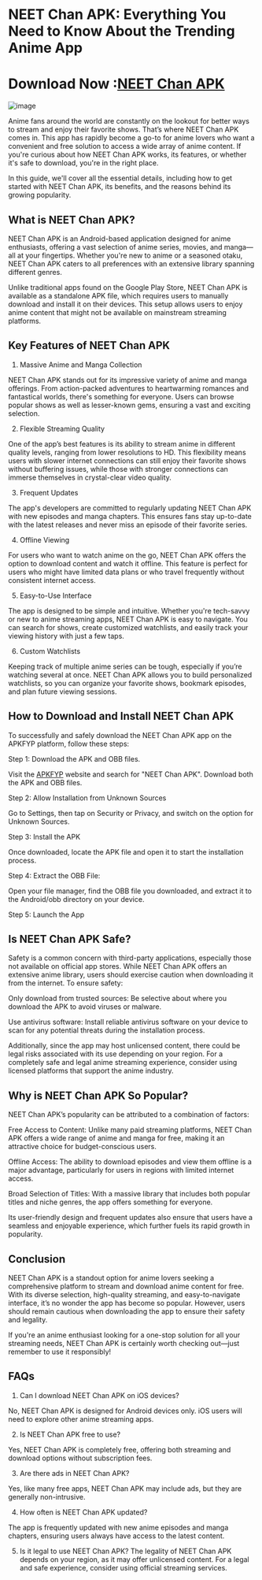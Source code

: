 # NEET Chan APK: Everything You Need to Know About the Trending Anime App

# Download Now :[NEET Chan APK](https://apkfyp.com/neet-chan.html)

![image](https://github.com/user-attachments/assets/06cc7627-a0e5-4c52-905e-089747b3a91f)

Anime fans around the world are constantly on the lookout for better ways to stream and enjoy their favorite shows. That’s where NEET Chan APK comes in. This app has rapidly become a go-to for anime lovers who want a convenient and free solution to access a wide array of anime content. If you're curious about how NEET Chan APK works, its features, or whether it's safe to download, you're in the right place.

In this guide, we'll cover all the essential details, including how to get started with NEET Chan APK, its benefits, and the reasons behind its growing popularity.

## What is NEET Chan APK?

NEET Chan APK is an Android-based application designed for anime enthusiasts, offering a vast selection of anime series, movies, and manga—all at your fingertips. Whether you're new to anime or a seasoned otaku, NEET Chan APK caters to all preferences with an extensive library spanning different genres.

Unlike traditional apps found on the Google Play Store, NEET Chan APK is available as a standalone APK file, which requires users to manually download and install it on their devices. This setup allows users to enjoy anime content that might not be available on mainstream streaming platforms.

## Key Features of NEET Chan APK

1. Massive Anime and Manga Collection

NEET Chan APK stands out for its impressive variety of anime and manga offerings. From action-packed adventures to heartwarming romances and fantastical worlds, there's something for everyone. Users can browse popular shows as well as lesser-known gems, ensuring a vast and exciting selection.

2. Flexible Streaming Quality

One of the app’s best features is its ability to stream anime in different quality levels, ranging from lower resolutions to HD. This flexibility means users with slower internet connections can still enjoy their favorite shows without buffering issues, while those with stronger connections can immerse themselves in crystal-clear video quality.

3. Frequent Updates

The app's developers are committed to regularly updating NEET Chan APK with new episodes and manga chapters. This ensures fans stay up-to-date with the latest releases and never miss an episode of their favorite series.

4. Offline Viewing

For users who want to watch anime on the go, NEET Chan APK offers the option to download content and watch it offline. This feature is perfect for users who might have limited data plans or who travel frequently without consistent internet access.

5. Easy-to-Use Interface

The app is designed to be simple and intuitive. Whether you're tech-savvy or new to anime streaming apps, NEET Chan APK is easy to navigate. You can search for shows, create customized watchlists, and easily track your viewing history with just a few taps.

6. Custom Watchlists

Keeping track of multiple anime series can be tough, especially if you’re watching several at once. NEET Chan APK allows you to build personalized watchlists, so you can organize your favorite shows, bookmark episodes, and plan future viewing sessions.

## How to Download and Install NEET Chan APK

To successfully and safely download the NEET Chan APK app on the APKFYP platform, follow these steps:

Step 1: Download the APK and OBB files.

Visit the [APKFYP](https://apkfyp.com/) website and search for "NEET Chan APK". Download both the APK and OBB files.

Step 2: Allow Installation from Unknown Sources 

Go to Settings, then tap on Security or Privacy, and switch on the option for Unknown Sources.

Step 3: Install the APK

Once downloaded, locate the APK file and open it to start the installation process.

Step 4: Extract the OBB File: 

Open your file manager, find the OBB file you downloaded, and extract it to the Android/obb directory on your device.

Step 5: Launch the App

## Is NEET Chan APK Safe?

Safety is a common concern with third-party applications, especially those not available on official app stores. While NEET Chan APK offers an extensive anime library, users should exercise caution when downloading it from the internet. To ensure safety:

Only download from trusted sources: Be selective about where you download the APK to avoid viruses or malware.

Use antivirus software: Install reliable antivirus software on your device to scan for any potential threats during the installation process.

Additionally, since the app may host unlicensed content, there could be legal risks associated with its use depending on your region. For a completely safe and legal anime streaming experience, consider using licensed platforms that support the anime industry.

## Why is NEET Chan APK So Popular?

NEET Chan APK’s popularity can be attributed to a combination of factors:

Free Access to Content: Unlike many paid streaming platforms, NEET Chan APK offers a wide range of anime and manga for free, making it an attractive choice for budget-conscious users.

Offline Access: The ability to download episodes and view them offline is a major advantage, particularly for users in regions with limited internet access.

Broad Selection of Titles: With a massive library that includes both popular titles and niche genres, the app offers something for everyone.

Its user-friendly design and frequent updates also ensure that users have a seamless and enjoyable experience, which further fuels its rapid growth in popularity.

## Conclusion

NEET Chan APK is a standout option for anime lovers seeking a comprehensive platform to stream and download anime content for free. With its diverse selection, high-quality streaming, and easy-to-navigate interface, it’s no wonder the app has become so popular. However, users should remain cautious when downloading the app to ensure their safety and legality.

If you're an anime enthusiast looking for a one-stop solution for all your streaming needs, NEET Chan APK is certainly worth checking out—just remember to use it responsibly!

## FAQs

1. Can I download NEET Chan APK on iOS devices?

No, NEET Chan APK is designed for Android devices only. iOS users will need to explore other anime streaming apps.

2. Is NEET Chan APK free to use?

Yes, NEET Chan APK is completely free, offering both streaming and download options without subscription fees.

3. Are there ads in NEET Chan APK?

Yes, like many free apps, NEET Chan APK may include ads, but they are generally non-intrusive.

4. How often is NEET Chan APK updated?

The app is frequently updated with new anime episodes and manga chapters, ensuring users always have access to the latest content.

5. Is it legal to use NEET Chan APK?
The legality of NEET Chan APK depends on your region, as it may offer unlicensed content. For a legal and safe experience, consider using official streaming services.






